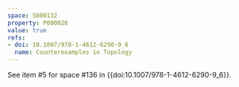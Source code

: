 ```yaml
---
space: S000132
property: P000026
value: true
refs:
- doi: 10.1007/978-1-4612-6290-9_6
  name: Counterexamples in Topology
---
```


See item #5 for space #136 in {{doi:10.1007/978-1-4612-6290-9_6}}.
